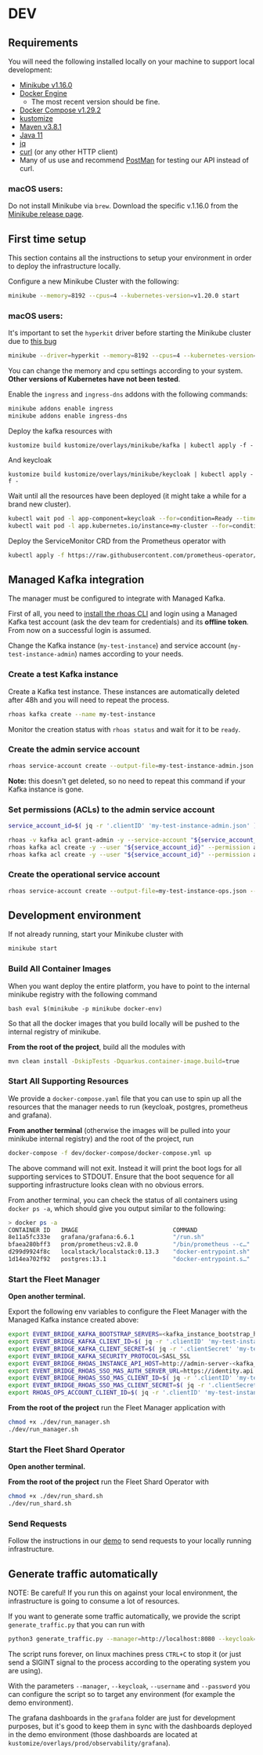 # DEV 

## Requirements

You will need the following installed locally on your machine to support local development:

* [Minikube v1.16.0](https://minikube.sigs.k8s.io/docs/start/)
* [Docker Engine](https://docker.com)
  * The most recent version should be fine.
* [Docker Compose v1.29.2](https://github.com/docker/compose)
* [kustomize](https://kustomize.io/)
* [Maven v3.8.1](https://maven.apache.org/)
* [Java 11](https://adoptopenjdk.net/)
* [jq](https://stedolan.github.io/jq/)
* [curl](https://curl.se/) (or any other HTTP client)
* Many of us use and recommend [PostMan](https://postman.com) for testing our API instead of curl.

### macOS users:

Do not install Minikube via `brew`. 
Download the specific v.1.16.0 from the [Minikube release page](https://github.com/kubernetes/minikube/releases/tag/v1.16.0).

## First time setup

This section contains all the instructions to setup your environment in order to deploy the infrastructure locally. 

Configure a new Minikube Cluster with the following: 

```bash 
minikube --memory=8192 --cpus=4 --kubernetes-version=v1.20.0 start  
```

### macOS users:

It's important to set the `hyperkit` driver before starting the Minikube cluster due to [this bug](https://github.com/kubernetes/minikube/issues/7332)

```bash 
minikube --driver=hyperkit --memory=8192 --cpus=4 --kubernetes-version=v1.20.0 start  
```

You can change the memory and cpu settings according to your system. **Other versions of Kubernetes have not been tested**.

Enable the `ingress` and `ingress-dns` addons with the following commands: 

```bash
minikube addons enable ingress
minikube addons enable ingress-dns
```

Deploy the kafka resources with

```shell
kustomize build kustomize/overlays/minikube/kafka | kubectl apply -f -
```

And keycloak

```shell
kustomize build kustomize/overlays/minikube/keycloak | kubectl apply -f -
```

Wait until all the resources have been deployed (it might take a while for a brand new cluster).

```bash
kubectl wait pod -l app-component=keycloak --for=condition=Ready --timeout=600s -n keycloak
kubectl wait pod -l app.kubernetes.io/instance=my-cluster --for=condition=Ready --timeout=600s -n kafka
```

Deploy the ServiceMonitor CRD from the Prometheus operator with 

```bash
kubectl apply -f https://raw.githubusercontent.com/prometheus-operator/kube-prometheus/v0.9.0/manifests/setup/prometheus-operator-0servicemonitorCustomResourceDefinition.yaml
```

## Managed Kafka integration

The manager must be configured to integrate with Managed Kafka.

First of all, you need to [install the rhoas CLI](https://access.redhat.com/documentation/en-us/red_hat_openshift_streams_for_apache_kafka/1/guide/f520e427-cad2-40ce-823d-96234ccbc047)
and login using a Managed Kafka test account (ask the dev team for credentials) and its **offline token**. From now on a successful login is assumed.

Change the Kafka instance (`my-test-instance`) and service account (`my-test-instance-admin`) names according to your needs.

### Create a test Kafka instance

Create a Kafka test instance. These instances are automatically deleted after 48h and you will need to repeat the process.

```bash
rhoas kafka create --name my-test-instance
```

Monitor the creation status with `rhoas status` and wait for it to be `ready`.

### Create the admin service account

```bash
rhoas service-account create --output-file=my-test-instance-admin.json --file-format=json --overwrite --short-description=my-test-instance-admin
```

**Note:** this doesn't get deleted, so no need to repeat this command if your Kafka instance is gone.

### Set permissions (ACLs) to the admin service account

```bash
service_account_id=$( jq -r '.clientID' 'my-test-instance-admin.json' )

rhoas -v kafka acl grant-admin -y --service-account "${service_account_id}"
rhoas kafka acl create -y --user "${service_account_id}" --permission allow --operation create --topic all
rhoas kafka acl create -y --user "${service_account_id}" --permission allow --operation delete --topic all
```

### Create the operational service account

```bash
rhoas service-account create --output-file=my-test-instance-ops.json --file-format=json --overwrite --short-description=my-test-instance-ops
```

## Development environment

If not already running, start your Minikube cluster with 

```bash
minikube start
```

### Build All Container Images

When you want deploy the entire platform, you have to point to the internal minikube registry with the following command

``bash
eval $(minikube -p minikube docker-env)
``

So that all the docker images that you build locally will be pushed to the internal registry of minikube. 

**From the root of the project**, build all the modules with 

```bash 
mvn clean install -DskipTests -Dquarkus.container-image.build=true
```

### Start All Supporting Resources

We provide a `docker-compose.yaml` file that you can use to spin up all the resources that the manager needs to run (keycloak, postgres, prometheus and grafana). 

**From another terminal** (otherwise the images will be pulled into your minikube internal registry) and the root of the project, run

```bash
docker-compose -f dev/docker-compose/docker-compose.yml up
```

The above command will not exit. Instead it will print the boot logs for all supporting services to STDOUT. Ensure that
the boot sequence for all supporting infrastructure looks clean with no obvious errors.

From another terminal, you can check the status of all containers using `docker ps -a`, which should give you output similar
to the following:

```bash
> docker ps -a
CONTAINER ID   IMAGE                           COMMAND                  CREATED          STATUS          PORTS                    NAMES
8e11a5fc333e   grafana/grafana:6.6.1           "/run.sh"                38 minutes ago   Up 38 minutes                            docker-compose_grafana_1
bfaea280bff3   prom/prometheus:v2.8.0          "/bin/prometheus --c…"   38 minutes ago   Up 38 minutes                            docker-compose_prometheus_1
d299d9924f8c   localstack/localstack:0.13.3    "docker-entrypoint.sh"   38 minutes ago   Up 38 minutes   0.0.0.0:4566->4566/tcp   event-bridge-localstack
1d14ea702f92   postgres:13.1                   "docker-entrypoint.s…"   38 minutes ago   Up 38 minutes   0.0.0.0:5432->5432/tcp   event-bridge-postgres
```

### Start the Fleet Manager

**Open another terminal.**

Export the following env variables to configure the Fleet Manager with the Managed Kafka instance created above:

```bash
export EVENT_BRIDGE_KAFKA_BOOTSTRAP_SERVERS=<kafka_instance_bootstrap_host>
export EVENT_BRIDGE_KAFKA_CLIENT_ID=$( jq -r '.clientID' 'my-test-instance-ops.json' )
export EVENT_BRIDGE_KAFKA_CLIENT_SECRET=$( jq -r '.clientSecret' 'my-test-instance-admin.json' )
export EVENT_BRIDGE_KAFKA_SECURITY_PROTOCOL=SASL_SSL
export EVENT_BRIDGE_RHOAS_INSTANCE_API_HOST=http://admin-server-<kafka_instance_bootstrap_host>
export EVENT_BRIDGE_RHOAS_SSO_MAS_AUTH_SERVER_URL=https://identity.api.openshift.com/auth/realms/rhoas
export EVENT_BRIDGE_RHOAS_SSO_MAS_CLIENT_ID=$( jq -r '.clientID' 'my-test-instance-admin.json' )
export EVENT_BRIDGE_RHOAS_SSO_MAS_CLIENT_SECRET=$( jq -r '.clientSecret' 'my-test-instance-admin.json' )
export RHOAS_OPS_ACCOUNT_CLIENT_ID=$( jq -r '.clientID' 'my-test-instance-ops.json' )
```

**From the root of the project** run the Fleet Manager application with 

```bash
chmod +x ./dev/run_manager.sh
./dev/run_manager.sh
```

### Start the Fleet Shard Operator

**Open another terminal.**

**From the root of the project** run the Fleet Shard Operator with 

```bash 
chmod +x ./dev/run_shard.sh
./dev/run_shard.sh
```

### Send Requests

Follow the instructions in our [demo](../DEMO.md) to send requests to your locally running infrastructure.

## Generate traffic automatically

NOTE: Be careful! If you run this on against your local environment, the infrastructure is going to consume a lot of resources.

If you want to generate some traffic automatically, we provide the script `generate_traffic.py` that you can run with 

```bash
python3 generate_traffic.py --manager=http://localhost:8080 --keycloak=http://localhost:8180 --username=kermit --password=thefrog --bad_request_rate=0.2 --match_filter_rate=0.2
```

The script runs forever, on linux machines press `CTRL+C` to stop it (or just send a SIGINT signal to the process according to the operating system you are using).

With the parameters `--manager`, `--keycloak`, `--username` and `--password` you can configure the script so to target any environment (for example the demo environment).

The grafana dashboards in the `grafana` folder are just for development purposes, but it's good to keep them in sync with the dashboards deployed in the demo environment (those dashboards are located at `kustomize/overlays/prod/observability/grafana`).

